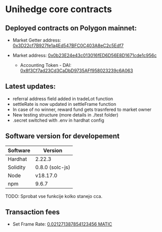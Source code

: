 # Unihedge core contracts
## Deployed contracts on Polygon mainnet:

* Market Getter address: [0x3D22cf7B927fe1a4Ed547BFC0C403A8eC2c5Edf7](https://polygonscan.com/address/0x3D22cf7B927fe1a4Ed547BFC0C403A8eC2c5Edf7)

* Market address: [0x0b23E24e43c013016fED6D56E8D1671cde1c956c](https://polygonscan.com/address/0x0b23E24e43c013016fED6D56E8D1671cde1c956c)
    * Accounting Token - DAI: [0x8f3Cf7ad23Cd3CaDbD9735AFf958023239c6A063](https://polygonscan.com/address/0x8f3Cf7ad23Cd3CaDbD9735AFf958023239c6A063)  

## Latest updates:
* referral address field added in tradeLot function
* settleRate is now updated in settleFrame function
* In case of no winner, reward fund gets trasnfered to market owner
* New testing structure (more details in ./test folder)
* .secret switched with .env in hardhat config


## Software version for developement
Software | Version
------------- | -------------
Hardhat  | 2.22.3
Solidity  | 0.8.0 (solc-js)
Node | v18.17.0
npm | 9.6.7

















TODO: Sprobat vse funkcije kolko stanejo cca.
## Transaction fees
* Set Frame Rate: [0.021271387854123456 MATIC](https://polygonscan.com/tx/0xa94618edbc1149304a1a99fca82da961ec577b824da5ac7c30117914013b4815)



